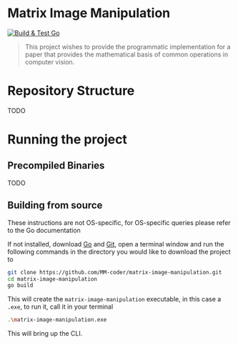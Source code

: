 # Matrix Image Manipulation
[<img alt="Build &amp; Test Go" src="https://github.com/MM-coder/matrix-image-manipulation/actions/workflows/go.yml/badge.svg"/>](https://github.com/MM-coder/matrix-image-manipulation/actions/workflows/go.yml)

> This project wishes to provide the programmatic implementation for a paper that provides the mathematical basis of common operations in computer vision.


# Repository Structure

TODO
# Running the project
## Precompiled Binaries
TODO

## Building from source

These instructions are not OS-specific, for OS-specific queries please refer to the Go documentation

If not installed, download [Go](https://go.dev/) and [Git](https://git-scm.com/), open a terminal window and run the following commands in the directory you would like to download the project to

```bash
git clone https://github.com/MM-coder/matrix-image-manipulation.git
cd matrix-image-manipulation
go build
```
This will create the `matrix-image-manipulation` executable, in this case a `.exe`, to run it, call it in your terminal

```bash
.\matrix-image-manipulation.exe
```

This will bring up the CLI.